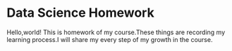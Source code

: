 Data Science Homework
============
Hello,world!
This is homework of my course.These things are recording my learning process.I will share my every step of my growth in the course.